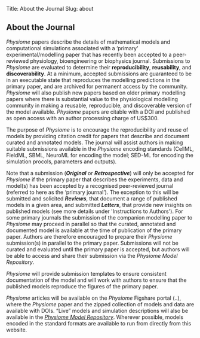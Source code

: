 Title: About the Journal
Slug: about
       
About the Journal
-----------------
*Physiome* papers describe the details of mathematical models and computational simulations associated with a ‘primary’ experimental/modelling paper that has recently been accepted to a peer-reviewed physiology, bioengineering or biophysics journal. Submissions to *Physiome* are evaluated to determine their **reproducibility**, **reusability**, and **discoverability**. At a minimum, accepted submissions are guaranteed to be in an executable state that reproduces the modelling predictions in the primary paper, and are archived for permanent access by the community. *Physiome* will also publish new papers based on older primary modelling papers where there is substantial value to the physiological modelling community in making a reusable, reproducible, and discoverable version of the model available. *Physiome* papers are citable with a DOI and published as open access with an author processing charge of US$300.

The purpose of *Physiome* is to encourage the reproducibility and reuse of models by providing citation credit for papers that describe and document curated and annotated models. The journal will assist authors in making suitable submissions available in the *Physiome* encoding standards (CellML, FieldML, SBML, NeuroML for encoding the model; SED-ML for encoding the simulation procols, parameters and outputs).

Note that a submission (***Original*** or ***Retrospective***) will only be accepted for *Physiome* if the primary paper that describes the experiments, data and model(s) has been accepted by a recognised peer-reviewed journal (referred to here as the ‘primary journal’). The exception to this will be submitted and solicited ***Reviews***, that document a range of published models in a given area, and submitted ***Letters***, that provide new insights on published models (see more details under 'Instructions to Authors'). For some primary journals the submission of the companion modelling paper to *Physiome* may proceed in parallel so that the curated, annotated and documented model is available at the time of publication of the primary paper. Authors are therefore encouraged to prepare their *Physiome* submission(s) in parallel to the primary paper. Submissions will not be curated and evaluated until the primary paper is accepted, but authors will be able to access and share their submission via the *Physiome Model Repository*.

*Physiome* will provide submission templates to ensure consistent documentation of the model and will work with authors to ensure that the published models reproduce the figures of the primary paper.

*Physiome* articles will be available on the *Physiome* Figshare portal (..), where the *Physiome* paper and the zipped collection of models and data are available with DOIs. “Live” models and simulation descriptions will also be available in the *[Physiome Model Repository](https://models.physiomeproject.org)*. Wherever possible, models encoded in the standard formats are available to run from directly from this website.
